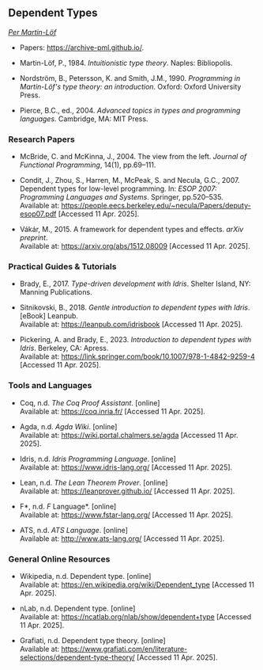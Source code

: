 
## Dependent Types

*[Per Martin-Löf](https://en.wikipedia.org/wiki/Per_Martin-L%C3%B6f)*
- Papers: https://archive-pml.github.io/.
- Martin-Löf, P., 1984. *Intuitionistic type theory*. Naples: Bibliopolis.

- Nordström, B., Petersson, K. and Smith, J.M., 1990. *Programming in Martin-Löf's type theory: an introduction*. Oxford: Oxford University Press.

- Pierce, B.C., ed., 2004. *Advanced topics in types and programming languages*. Cambridge, MA: MIT Press.

### Research Papers

- McBride, C. and McKinna, J., 2004. The view from the left. *Journal of Functional Programming*, 14(1), pp.69–111.

- Condit, J., Zhou, S., Harren, M., McPeak, S. and Necula, G.C., 2007. Dependent types for low-level programming. In: *ESOP 2007: Programming Languages and Systems*. Springer, pp.520–535.  
Available at: https://people.eecs.berkeley.edu/~necula/Papers/deputy-esop07.pdf [Accessed 11 Apr. 2025].

- Vákár, M., 2015. A framework for dependent types and effects. *arXiv preprint*.  
Available at: https://arxiv.org/abs/1512.08009 [Accessed 11 Apr. 2025].


### Practical Guides & Tutorials

- Brady, E., 2017. *Type-driven development with Idris*. Shelter Island, NY: Manning Publications.

- Sitnikovski, B., 2018. *Gentle introduction to dependent types with Idris*. [eBook] Leanpub.  
Available at: https://leanpub.com/idrisbook [Accessed 11 Apr. 2025].

- Pickering, A. and Brady, E., 2023. *Introduction to dependent types with Idris*. Berkeley, CA: Apress.  
Available at: https://link.springer.com/book/10.1007/978-1-4842-9259-4 [Accessed 11 Apr. 2025].


### Tools and Languages

- Coq, n.d. *The Coq Proof Assistant*. [online]  
Available at: https://coq.inria.fr/ [Accessed 11 Apr. 2025].

- Agda, n.d. *Agda Wiki*. [online]  
Available at: https://wiki.portal.chalmers.se/agda [Accessed 11 Apr. 2025].

- Idris, n.d. *Idris Programming Language*. [online]  
Available at: https://www.idris-lang.org/ [Accessed 11 Apr. 2025].

- Lean, n.d. *The Lean Theorem Prover*. [online]  
Available at: https://leanprover.github.io/ [Accessed 11 Apr. 2025].

- F*, n.d. *F* Language*. [online]  
Available at: https://www.fstar-lang.org/ [Accessed 11 Apr. 2025].

- ATS, n.d. *ATS Language*. [online]  
Available at: http://www.ats-lang.org/ [Accessed 11 Apr. 2025].


### General Online Resources

- Wikipedia, n.d. Dependent type. [online]  
Available at: https://en.wikipedia.org/wiki/Dependent_type [Accessed 11 Apr. 2025].

- nLab, n.d. Dependent type. [online]  
Available at: https://ncatlab.org/nlab/show/dependent+type [Accessed 11 Apr. 2025].

- Grafiati, n.d. Dependent type theory. [online]  
Available at: https://www.grafiati.com/en/literature-selections/dependent-type-theory/ [Accessed 11 Apr. 2025].
